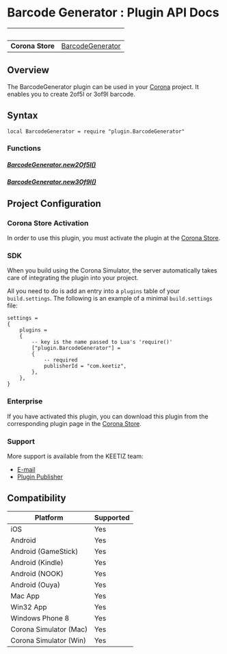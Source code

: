 # Barcode Generator : Plugin API Docs

|                      | &nbsp;
| -------------------- | ---------------------------------------------------------------
| __Corona Store__     | [BarcodeGenerator](http://store.coronalabs.com/plugin/BarcodeGenerator)

## Overview

The BarcodeGenerator plugin can be used in your [Corona](https://coronalabs.com/products/corona-sdk/) project. It enables you to create 2of5I or 3of9I barcode.


## Syntax

	local BarcodeGenerator = require "plugin.BarcodeGenerator"

### Functions

##### [BarcodeGenerator.new2Of5I()](new2Of5I.md)

##### [BarcodeGenerator.new3Of9I()](new3Of9I.md)


## Project Configuration

### Corona Store Activation

In order to use this plugin, you must activate the plugin at the [Corona Store](http://store.coronalabs.com/plugin/BarcodeGenerator).


### SDK

When you build using the Corona Simulator, the server automatically takes care of integrating the plugin into your project.

All you need to do is add an entry into a `plugins` table of your `build.settings`. The following is an example of a minimal `build.settings` file:

``````
settings =
{
	plugins =
	{
		-- key is the name passed to Lua's 'require()'
		["plugin.BarcodeGenerator"] =
		{
			-- required
			publisherId = "com.keetiz",
		},
	},
}
``````

### Enterprise

If you have activated this plugin, you can download this plugin from the corresponding plugin page in the [Corona Store](http://store.coronalabs.com/plugin/BarcodeGenerator).



### Support

More support is available from the KEETIZ team:

* [E-mail](mailto:bancel@keetiz.com)
* [Plugin Publisher](https://www.keetiz.com)


## Compatibility

| Platform                     | Supported
| ---------------------------- | ----------------------------
| iOS                          | Yes
| Android                      | Yes
| Android (GameStick)          | Yes
| Android (Kindle)             | Yes
| Android (NOOK)               | Yes
| Android (Ouya)               | Yes
| Mac App                      | Yes
| Win32 App                    | Yes
| Windows Phone 8              | Yes
| Corona Simulator (Mac)       | Yes
| Corona Simulator (Win)       | Yes
